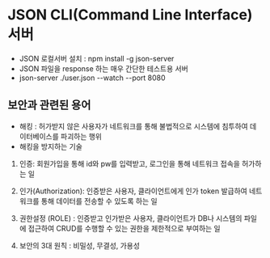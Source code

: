 # JSON CLI(Command Line Interface) 서버

- JSON 로컬서버 설치 : npm install -g json-server
- JSON 파일을 response 하는 매우 간단한 테스트용 서버
- json-server ./user.json --watch --port 8080

## 보안과 관련된 용어

- 해킹 : 허가받지 않은 사용자가 네트워크를 통해 불법적으로 시스템에 침투하여 데이터베이스를 파괴하는 행위
- 해킹을 방지하는 기술

1. 인증: 회원가입을 통해 id와 pw를 입력받고, 로그인을 통해 네트워크 접속을 허가하는 일

2. 인가(Authorization): 인증받은 사용자, 클라이언트에게 인가 token 발급하여 네트워크를 통해 데이터를 전송할 수 있도록 하는 일

3. 권한설정 (ROLE) : 인증받고 인가받은 사용자, 클라이언트가 DB나 시스템의 파일에 접근하여 CRUD를 수행할 수 있는 권한을 제한적으로 부여하는 일

4. 보안의 3대 원칙 : 비밀성, 무결성, 가용성
